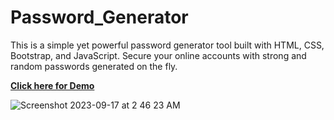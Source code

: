 # Password_Generator
This is a simple yet powerful password generator tool built with HTML, CSS, Bootstrap, and JavaScript. Secure your online accounts with strong and random passwords generated on the fly.
<br/>

[**Click here for Demo**](https://mujahid191.github.io/Password_Generator/)

![Screenshot 2023-09-17 at 2 46 23 AM](https://github.com/Mujahid191/Password_Generator/assets/107375586/e33c9fb9-cff8-4cbd-92a2-594612d4b907)
